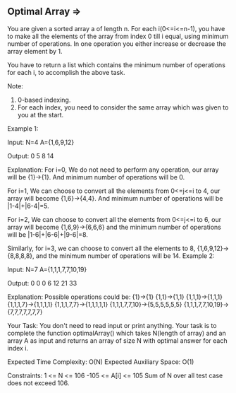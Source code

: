 Optimal Array  =>
-------------



You are given a sorted array a of length n. For each i(0<=i<=n-1), you have to make all the elements of the array from index 0 till i equal, using minimum number of operations. In one operation you either increase or decrease the array element by 1.

You have to return a list which contains the minimum number of operations for each i, to accomplish the above task.

Note:
1. 0-based indexing.
2. For each index, you need to consider the same array which was given to you at the start.

Example 1:

Input:
N=4
A={1,6,9,12}

Output:
0 5 8 14

Explanation:
For i=0, We do not need to perform any 
operation, our array will be {1}->{1}.
And minimum number of operations
will be 0.

For i=1, We can choose to convert all 
the elements from 0<=j<=i to 4, our 
array will become {1,6}->{4,4}. And 
minimum number of operations will be 
|1-4|+|6-4|=5.

For i=2, We can choose to convert all 
the elements from 0<=j<=i to 6, our 
array will become {1,6,9}->{6,6,6} and 
the minimum number of operations will 
be |1-6|+|6-6|+|9-6|=8.

Similarly, for i=3, we can choose to 
convert all the elements to 8, 
{1,6,9,12}->{8,8,8,8}, and the 
minimum number of operations will be 14.
Example 2:

Input:
N=7
A={1,1,1,7,7,10,19}

Output:
0 0 0 6 12 21 33

Explanation:
Possible operations could be:
{1}->{1}
{1,1}->{1,1}
{1,1,1}->{1,1,1}
{1,1,1,7}->{1,1,1,1}
{1,1,1,7,7}->{1,1,1,1,1}
{1,1,1,7,7,10}->{5,5,5,5,5,5}
{1,1,1,7,7,10,19}->{7,7,7,7,7,7,7}

Your Task:
You don't need to read input or print anything. Your task is to complete the function optimalArray() which takes N(length of array) and  an array A as input and returns an array of size N  with optimal answer for each index i.

Expected Time Complexity: O(N)
Expected Auxiliary Space: O(1)

Constraints:
1 <= N <= 106
-105 <= A[i] <= 105
Sum of N over all test case does not exceed 106.

